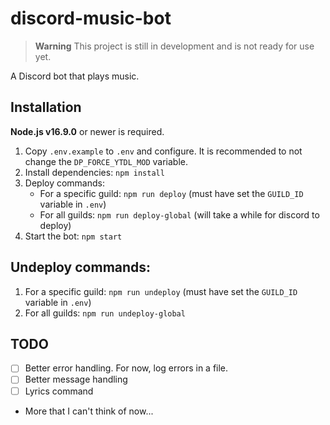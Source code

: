 # discord-music-bot

> __Warning__
> This project is still in development and is not ready for use yet.

A Discord bot that plays music.

## Installation

**Node.js v16.9.0** or newer is required.

1. Copy `.env.example` to `.env` and configure. It is recommended to not change the `DP_FORCE_YTDL_MOD` variable.
2. Install dependencies: `npm install`
3. Deploy commands:
    - For a specific guild: `npm run deploy` (must have set the `GUILD_ID` variable in `.env`)
    - For all guilds: `npm run deploy-global` (will take a while for discord to deploy)
4. Start the bot: `npm start`

## Undeploy commands:

1. For a specific guild: `npm run undeploy` (must have set the `GUILD_ID` variable in `.env`)
2. For all guilds: `npm run undeploy-global`

## TODO

- [ ] Better error handling. For now, log errors in a file.
- [ ] Better message handling
- [ ] Lyrics command
- More that I can't think of now...
